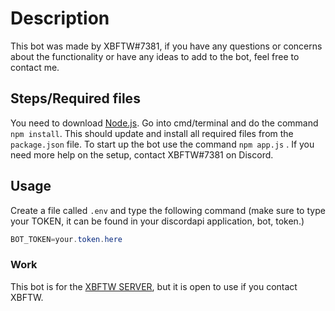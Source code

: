 # Description

This bot was made by XBFTW#7381, if you have any questions or concerns about the functionality or have any ideas to add to the bot, feel free to contact me. 

## Steps/Required files

You need to download [Node.js](https://nodejs.org/en/). Go into cmd/terminal and do the command ```npm install```. This should update and install all required files from the ```package.json``` file. To start up the bot use the command ```npm app.js```  . If you need more help on the setup, contact XBFTW#7381 on Discord. 


## Usage
Create a file called ```.env``` and type the following command (make sure to type your TOKEN, it can be found in your discordapi application, bot, token.)

```java
BOT_TOKEN=your.token.here
```

### Work
This bot is for the [XBFTW SERVER](https://discord.gg/2kn45fF6VK), but it is open to use if you contact XBFTW. 
